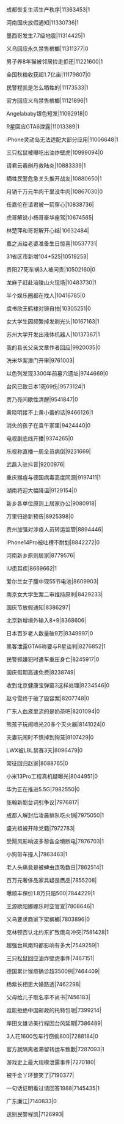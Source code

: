 成都恢复生活生产秩序|11363453|1

河南国庆放假通知|11330736|1

墨西哥发生7.7级地震|11314425|1

义乌回应永久禁售槟榔|11311377|0

男子养8年猫被邻居捡走拒还|11221600|1

全国秋粮收获超1.7亿亩|11179807|0

民警程凯是怎么牺牲的|11173533|1

官方回应义乌禁售槟榔|11121896|1

Angelababy银色短发|11092918|0

R星回应GTA6泄露|11013389|1

iPhone灵动岛无法适配大部分应用|11006648|1

三只松鼠被曝吃出油炸壁虎|10999094|0

请君云羲剖丹救陆炎|10883339|1

牺牲民警危急关头推开战友|10880650|1

月销千万元牛肉干里没牛肉|10867030|0

任嘉伦在请君被一箭穿心|10838736|

虎哥解说小杨哥豪华座驾|10674565|

林楚萍和哥哥解开心结|10632484|

嘉之派给老婆准备生日惊喜|10537731|

31省区市新增104+525|10519253|

贵阳27死车祸3人被问责|10502160|0

龙麻子赶赴涪陵山火现场|10483730|1

半个娱乐圈都在找人|10416785|0

虞书欣王鹤棣对镜自拍|10305251|0

女大学生因频繁掉发剃光头|10167163|1

苏州大学开发出液体机器人|10137367|1

我的县长父亲文章作者回应|9920035|0

洗米华案澳门开审|9761003|

以色列发现3300年前墓穴遗址|9744669|0

台风已致日本1死69伤|9573124|1

贾乃亮间歇性清醒|9541847|0

黄晓明接不上黄小蕾的话|9466126|1

消失的孩子在袁午家里|9424440|0

电视剧底线开播|9374265|0

乐视称直播一周全员病倒|9231669|

武磊入驻抖音|9200976|

重庆猴痘与德国病毒高度同源|9197411|1

湖南将迎大幅降温|9129154|0

新乡各单位原则上居家办公|9080918|

万里归途新预告|8925398|0

贵州加强对涉疫人员转运监管|8894446|

iPhone14Pro被吐槽不耐划|8842272|0

河南新乡原则居家|8779576|

IU患耳疾|8669662|1

爱尔兰女子腹中现55节电池|8609903|

南京女大学生案二审维持原判|8429233|

国庆节放假通知|8386297|

北京新增境外输入8+9|8368606|

日本百岁老人数量破9万|8349997|0

黑客泄露GTA6称要与R星谈判|8276852|1

民警抓嫌犯时遭车重压身亡|8245917|0

国庆假期高速免费|8238749|

收到北京健康宝弹窗3这样处理|8234546|0

赵兮雪终于破了毁容案|8207748|0

广东人血液里流的是奶茶吧|8201094|0

熊孩子玩闹喷光20多个灭火器|8141024|0

夫妻玩闹时不慎掉到狗笼|8107429|0

LWX被LBL禁赛3天|8096479|0

常征回归赵家|8088765|0

小米13Pro工程真机疑曝光|8044951|0

华为正在推进5.5G|7982550|0

张翰新剧台词引争议|7976817|

成都人解封后凌晨排队吃火锅|7975050|1

盛光祖被开除党籍|7972783|

受飓风影响波多黎各全境断电|7876703|1

小狗带车撞人|7863463|1

老人头痛竟是被蜱虫连吸数日|7862514|1

百万元奢侈品家具疑是赝品|7855208|

曝顺丰保价1.8万只赔500|7844229|1

王源欧阳娜娜乐时空官宣|7808646|1

义乌要求商家下架槟榔|7803896|0

克林顿否认北约东扩致俄乌冲突|7581428|1

超强台风南玛都影响有多大|7549259|1

三只松鼠回应油炸壁虎事件|7467151|

德国累计猴痘确诊超3500例|7464409|

杨紫长相思大婚路透|7462298|

父母给儿子取名李不尚书|7456183|

谁能拒绝中国邮政的托特包呢|7399214|

岸田文雄访美行程因台风延期|7386489|

3人花1600包车行窃偷800|7288184|0

官方就隔离者滞留转运车致歉|7287093|1

游戏史上最大规模泄露事件|7270180|

被千金丫环整笑了|7190377|

一句话证明看过请回答1988|7145435|1

广东廉江|7140833|0

送别民警程凯|7126993|

